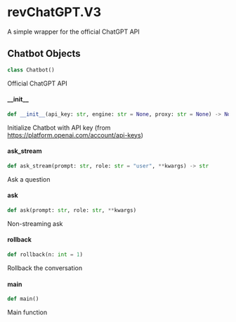 <a id="revChatGPT.V3"></a>

# revChatGPT.V3

A simple wrapper for the official ChatGPT API

<a id="revChatGPT.V3.Chatbot"></a>

## Chatbot Objects

```python
class Chatbot()
```

Official ChatGPT API

<a id="revChatGPT.V3.Chatbot.__init__"></a>

#### \_\_init\_\_

```python
def __init__(api_key: str, engine: str = None, proxy: str = None) -> None
```

Initialize Chatbot with API key (from https://platform.openai.com/account/api-keys)

<a id="revChatGPT.V3.Chatbot.ask_stream"></a>

#### ask\_stream

```python
def ask_stream(prompt: str, role: str = "user", **kwargs) -> str
```

Ask a question

<a id="revChatGPT.V3.Chatbot.ask"></a>

#### ask

```python
def ask(prompt: str, role: str, **kwargs)
```

Non-streaming ask

<a id="revChatGPT.V3.Chatbot.rollback"></a>

#### rollback

```python
def rollback(n: int = 1)
```

Rollback the conversation

<a id="revChatGPT.V3.main"></a>

#### main

```python
def main()
```

Main function


